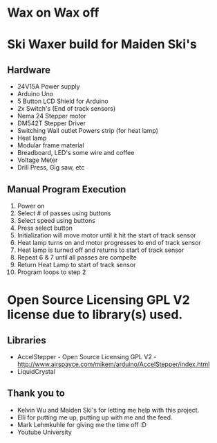 # Wax on Wax off
# Ski Waxer build for Maiden Ski's

## Hardware
* 24V15A Power supply
* Arduino Uno
* 5 Button LCD Shield for Arduino
* 2x Switch's (End of track sensors)
* Nema 24 Stepper motor
* DM542T Stepper Driver
* Switching Wall outlet Powers strip (for heat lamp)
* Heat lamp
* Modular frame material
* Breadboard, LED's some wire and coffee
* Voltage Meter
* Drill Press, Gig saw, etc

## Manual Program Execution
1. Power on
2. Select # of passes using buttons
3. Select speed using buttons
4. Press select button
5. Initialization will move motor until it hit the start of track sensor
6. Heat lamp turns on and motor progresses to end of track sensor
7. Heat lamp is turned off and returns to start of track sensor
8. Repeat 6 & 7 until all passes are compelte
9. Return Heat Lamp to start of track sensor
10. Program loops to step 2

# Open Source Licensing GPL V2 license due to library(s) used.

## Libraries
* AccelStepper - Open Source Licensing GPL V2 - http://www.airspayce.com/mikem/arduino/AccelStepper/index.html
* LiquidCrystal

## Thank you to
* Kelvin Wu and Maiden Ski's for letting me help with this project.
* Elli for putting me up, putting up with me and the feed.
* Mark Lehmkuhle for giving me the time off :D
* Youtube University
